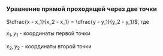 ### Уравнение прямой проходящей через две точки
                            
                            
$\dfrac{x - x_1}{x_2 - x_1} = \dfrac{y - y_1}{y_2 - y_1}$, где

$x_1, y_1$ - координаты первой точки

$x_2, y_2$ - координаты второй точки